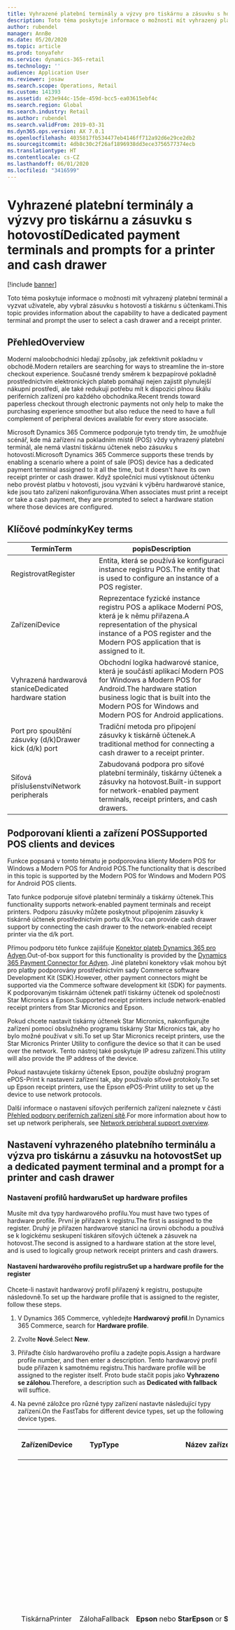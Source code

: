 ```yaml
---
title: Vyhrazené platební terminály a výzvy pro tiskárnu a zásuvku s hotovostí
description: Toto téma poskytuje informace o možnosti mít vyhrazený platební terminál a vyzvat uživatele, aby vybral zásuvku s hotovostí a tiskárnu s účtenkami.
author: rubendel
manager: AnnBe
ms.date: 05/20/2020
ms.topic: article
ms.prod: tonyafehr
ms.service: dynamics-365-retail
ms.technology: ''
audience: Application User
ms.reviewer: josaw
ms.search.scope: Operations, Retail
ms.custom: 141393
ms.assetid: e23e944c-15de-459d-bcc5-ea03615ebf4c
ms.search.region: Global
ms.search.industry: Retail
ms.author: rubendel
ms.search.validFrom: 2019-03-31
ms.dyn365.ops.version: AX 7.0.1
ms.openlocfilehash: 4035817fb534477eb4146ff712a92d6e29ce2db2
ms.sourcegitcommit: 4db8c30c2f26af1896938dd3ece3756577374ecb
ms.translationtype: HT
ms.contentlocale: cs-CZ
ms.lasthandoff: 06/01/2020
ms.locfileid: "3416599"
---
```

# <a name="dedicated-payment-terminals-and-prompts-for-a-printer-and-cash-drawer"></a><span data-ttu-id="5304b-103">Vyhrazené platební terminály a výzvy pro tiskárnu a zásuvku s hotovostí</span><span class="sxs-lookup"><span data-stu-id="5304b-103">Dedicated payment terminals and prompts for a printer and cash drawer</span></span>

[!include [banner](includes/banner.md)]

<span data-ttu-id="5304b-104">Toto téma poskytuje informace o možnosti mít vyhrazený platební terminál a vyzvat uživatele, aby vybral zásuvku s hotovostí a tiskárnu s účtenkami.</span><span class="sxs-lookup"><span data-stu-id="5304b-104">This topic provides information about the capability to have a dedicated payment terminal and prompt the user to select a cash drawer and a receipt printer.</span></span>

## <a name="overview"></a><span data-ttu-id="5304b-105">Přehled</span><span class="sxs-lookup"><span data-stu-id="5304b-105">Overview</span></span>

<span data-ttu-id="5304b-106">Moderní maloobchodníci hledají způsoby, jak zefektivnit pokladnu v obchodě.</span><span class="sxs-lookup"><span data-stu-id="5304b-106">Modern retailers are searching for ways to streamline the in-store checkout experience.</span></span> <span data-ttu-id="5304b-107">Současné trendy směrem k bezpapírové pokladně prostřednictvím elektronických plateb pomáhají nejen zajistit plynulejší nákupní prostředí, ale také redukují potřebu mít k dispozici plnou škálu periferních zařízení pro každého obchodníka.</span><span class="sxs-lookup"><span data-stu-id="5304b-107">Recent trends toward paperless checkout through electronic payments not only help to make the purchasing experience smoother but also reduce the need to have a full complement of peripheral devices available for every store associate.</span></span>

<span data-ttu-id="5304b-108">Microsoft Dynamics 365 Commerce podporuje tyto trendy tím, že umožňuje scénář, kde má zařízení na pokladním místě (POS) vždy vyhrazený platební terminál, ale nemá vlastní tiskárnu účtenek nebo zásuvku s hotovostí.</span><span class="sxs-lookup"><span data-stu-id="5304b-108">Microsoft Dynamics 365 Commerce supports these trends by enabling a scenario where a point of sale (POS) device has a dedicated payment terminal assigned to it all the time, but it doesn't have its own receipt printer or cash drawer.</span></span> <span data-ttu-id="5304b-109">Když společníci musí vytisknout účtenku nebo provést platbu v hotovosti, jsou vyzváni k výběru hardwarové stanice, kde jsou tato zařízení nakonfigurována.</span><span class="sxs-lookup"><span data-stu-id="5304b-109">When associates must print a receipt or take a cash payment, they are prompted to select a hardware station where those devices are configured.</span></span>

## <a name="key-terms"></a><span data-ttu-id="5304b-110">Klíčové podmínky</span><span class="sxs-lookup"><span data-stu-id="5304b-110">Key terms</span></span>

| <span data-ttu-id="5304b-111">Termín</span><span class="sxs-lookup"><span data-stu-id="5304b-111">Term</span></span> | <span data-ttu-id="5304b-112">popis</span><span class="sxs-lookup"><span data-stu-id="5304b-112">Description</span></span> |
|---|---|
| <span data-ttu-id="5304b-113">Registrovat</span><span class="sxs-lookup"><span data-stu-id="5304b-113">Register</span></span> | <span data-ttu-id="5304b-114">Entita, která se používá ke konfiguraci instance registru POS.</span><span class="sxs-lookup"><span data-stu-id="5304b-114">The entity that is used to configure an instance of a POS register.</span></span> |
| <span data-ttu-id="5304b-115">Zařízení</span><span class="sxs-lookup"><span data-stu-id="5304b-115">Device</span></span> | <span data-ttu-id="5304b-116">Reprezentace fyzické instance registru POS a aplikace Moderní POS, která je k němu přiřazena.</span><span class="sxs-lookup"><span data-stu-id="5304b-116">A representation of the physical instance of a POS register and the Modern POS application that is assigned to it.</span></span> |
| <span data-ttu-id="5304b-117">Vyhrazená hardwarová stanice</span><span class="sxs-lookup"><span data-stu-id="5304b-117">Dedicated hardware station</span></span> | <span data-ttu-id="5304b-118">Obchodní logika hadwarové stanice, která je součástí aplikací Modern POS for Windows a Modern POS for Android.</span><span class="sxs-lookup"><span data-stu-id="5304b-118">The hardware station business logic that is built into the Modern POS for Windows and Modern POS for Android applications.</span></span> |
| <span data-ttu-id="5304b-119">Port pro spouštění zásuvky (d/k)</span><span class="sxs-lookup"><span data-stu-id="5304b-119">Drawer kick (d/k) port</span></span> | <span data-ttu-id="5304b-120">Tradiční metoda pro připojení zásuvky k tiskárně účtenek.</span><span class="sxs-lookup"><span data-stu-id="5304b-120">A traditional method for connecting a cash drawer to a receipt printer.</span></span> |
| <span data-ttu-id="5304b-121">Síťová příslušenství</span><span class="sxs-lookup"><span data-stu-id="5304b-121">Network peripherals</span></span> | <span data-ttu-id="5304b-122">Zabudovaná podpora pro síťové platební terminály, tiskárny účtenek a zásuvky na hotovost.</span><span class="sxs-lookup"><span data-stu-id="5304b-122">Built-in support for network-enabled payment terminals, receipt printers, and cash drawers.</span></span> |

## <a name="supported-pos-clients-and-devices"></a><span data-ttu-id="5304b-123">Podporovaní klienti a zařízení POS</span><span class="sxs-lookup"><span data-stu-id="5304b-123">Supported POS clients and devices</span></span>

<span data-ttu-id="5304b-124">Funkce popsaná v tomto tématu je podporována klienty Modern POS for Windows a Modern POS for Android POS.</span><span class="sxs-lookup"><span data-stu-id="5304b-124">The functionality that is described in this topic is supported by the Modern POS for Windows and Modern POS for Android POS clients.</span></span>

<span data-ttu-id="5304b-125">Tato funkce podporuje síťové platební terminály a tiskárny účtenek.</span><span class="sxs-lookup"><span data-stu-id="5304b-125">This functionality supports network-enabled payment terminals and receipt printers.</span></span> <span data-ttu-id="5304b-126">Podporu zásuvky můžete poskytnout připojením zásuvky k tiskárně účtenek prostřednictvím portu d/k.</span><span class="sxs-lookup"><span data-stu-id="5304b-126">You can provide cash drawer support by connecting the cash drawer to the network-enabled receipt printer via the d/k port.</span></span>

<span data-ttu-id="5304b-127">Přímou podporu této funkce zajišťuje [Konektor plateb Dynamics 365 pro Adyen](https://docs.microsoft.com/dynamics365/commerce/dev-itpro/adyen-connector?tabs=8-1-3).</span><span class="sxs-lookup"><span data-stu-id="5304b-127">Out-of-box support for this functionality is provided by the [Dynamics 365 Payment Connector for Adyen](https://docs.microsoft.com/dynamics365/commerce/dev-itpro/adyen-connector?tabs=8-1-3).</span></span> <span data-ttu-id="5304b-128">Jiné platební konektory však mohou být pro platby podporovány prostřednictvím sady Commerce software Development Kit (SDK).</span><span class="sxs-lookup"><span data-stu-id="5304b-128">However, other payment connectors might be supported via the Commerce software development kit (SDK) for payments.</span></span> <span data-ttu-id="5304b-129">K podporovaným tiskárnám účtenek patří tiskárny účtenek od společnosti Star Micronics a Epson.</span><span class="sxs-lookup"><span data-stu-id="5304b-129">Supported receipt printers include network-enabled receipt printers from Star Micronics and Epson.</span></span>

<span data-ttu-id="5304b-130">Pokud chcete nastavit tiskárny účtenek Star Micronics, nakonfigurujte zařízení pomocí obslužného programu tiskárny Star Micronics tak, aby ho bylo možné používat v síti.</span><span class="sxs-lookup"><span data-stu-id="5304b-130">To set up Star Micronics receipt printers, use the Star Micronics Printer Utility to configure the device so that it can be used over the network.</span></span> <span data-ttu-id="5304b-131">Tento nástroj také poskytuje IP adresu zařízení.</span><span class="sxs-lookup"><span data-stu-id="5304b-131">This utility will also provide the IP address of the device.</span></span>

<span data-ttu-id="5304b-132">Pokud nastavujete tiskárny účtenek Epson, použijte obslužný program ePOS-Print k nastavení zařízení tak, aby používalo síťové protokoly.</span><span class="sxs-lookup"><span data-stu-id="5304b-132">To set up Epson receipt printers, use the Epson ePOS-Print utility to set up the device to use network protocols.</span></span>

<span data-ttu-id="5304b-133">Další informace o nastavení síťových periferních zařízení naleznete v části [Přehled podpory periferních zařízení sítě](https://go.microsoft.com/fwlink/?linkid=2129965).</span><span class="sxs-lookup"><span data-stu-id="5304b-133">For more information about how to set up network peripherals, see [Network peripheral support overview](https://go.microsoft.com/fwlink/?linkid=2129965).</span></span>

## <a name="set-up-a-dedicated-payment-terminal-and-a-prompt-for-a-printer-and-cash-drawer"></a><span data-ttu-id="5304b-134">Nastavení vyhrazeného platebního terminálu a výzva pro tiskárnu a zásuvku na hotovost</span><span class="sxs-lookup"><span data-stu-id="5304b-134">Set up a dedicated payment terminal and a prompt for a printer and cash drawer</span></span>

### <a name="set-up-hardware-profiles"></a><span data-ttu-id="5304b-135">Nastavení profilů hardwaru</span><span class="sxs-lookup"><span data-stu-id="5304b-135">Set up hardware profiles</span></span>

<span data-ttu-id="5304b-136">Musíte mít dva typy hardwarového profilu.</span><span class="sxs-lookup"><span data-stu-id="5304b-136">You must have two types of hardware profile.</span></span> <span data-ttu-id="5304b-137">První je přiřazen k registru.</span><span class="sxs-lookup"><span data-stu-id="5304b-137">The first is assigned to the register.</span></span> <span data-ttu-id="5304b-138">Druhý je přiřazen hardwarové stanici na úrovni obchodu a používá se k logickému seskupení tiskáren síťových účtenek a zásuvek na hotovost.</span><span class="sxs-lookup"><span data-stu-id="5304b-138">The second is assigned to a hardware station at the store level, and is used to logically group network receipt printers and cash drawers.</span></span>

#### <a name="set-up-a-hardware-profile-for-the-register"></a><span data-ttu-id="5304b-139">Nastavení hardwarového profilu registru</span><span class="sxs-lookup"><span data-stu-id="5304b-139">Set up a hardware profile for the register</span></span>

<span data-ttu-id="5304b-140">Chcete-li nastavit hardwarový profil přiřazený k registru, postupujte následovně.</span><span class="sxs-lookup"><span data-stu-id="5304b-140">To set up the hardware profile that is assigned to the register, follow these steps.</span></span>

1. <span data-ttu-id="5304b-141">V Dynamics 365 Commerce, vyhledejte **Hardwarový profil**.</span><span class="sxs-lookup"><span data-stu-id="5304b-141">In Dynamics 365 Commerce, search for **Hardware profile**.</span></span>
2. <span data-ttu-id="5304b-142">Zvolte **Nové**.</span><span class="sxs-lookup"><span data-stu-id="5304b-142">Select **New**.</span></span>
3. <span data-ttu-id="5304b-143">Přiřaďte číslo hardwarového profilu a zadejte popis.</span><span class="sxs-lookup"><span data-stu-id="5304b-143">Assign a hardware profile number, and then enter a description.</span></span> <span data-ttu-id="5304b-144">Tento hardwarový profil bude přiřazen k samotnému registru.</span><span class="sxs-lookup"><span data-stu-id="5304b-144">This hardware profile will be assigned to the register itself.</span></span> <span data-ttu-id="5304b-145">Proto bude stačit popis jako **Vyhrazeno se zálohou**.</span><span class="sxs-lookup"><span data-stu-id="5304b-145">Therefore, a description such as **Dedicated with fallback** will suffice.</span></span>
4. <span data-ttu-id="5304b-146">Na pevné záložce pro různé typy zařízení nastavte následující typy zařízení.</span><span class="sxs-lookup"><span data-stu-id="5304b-146">On the FastTabs for different device types, set up the following device types.</span></span>

    | <span data-ttu-id="5304b-147">Zařízení</span><span class="sxs-lookup"><span data-stu-id="5304b-147">Device</span></span> | <span data-ttu-id="5304b-148">Typ</span><span class="sxs-lookup"><span data-stu-id="5304b-148">Type</span></span> | <span data-ttu-id="5304b-149">Název zařízení</span><span class="sxs-lookup"><span data-stu-id="5304b-149">Device name</span></span> | <span data-ttu-id="5304b-150">Další údaje</span><span class="sxs-lookup"><span data-stu-id="5304b-150">Additional details</span></span> |
    |---|---|---|---|
    | <span data-ttu-id="5304b-151">Tiskárna</span><span class="sxs-lookup"><span data-stu-id="5304b-151">Printer</span></span> | <span data-ttu-id="5304b-152">Záloha</span><span class="sxs-lookup"><span data-stu-id="5304b-152">Fallback</span></span> | <span data-ttu-id="5304b-153">**Epson** nebo **Star**</span><span class="sxs-lookup"><span data-stu-id="5304b-153">**Epson** or **Star**</span></span> | <span data-ttu-id="5304b-154">U názvu zařízení je rozlišována velikost písmen.</span><span class="sxs-lookup"><span data-stu-id="5304b-154">The device name is case-sensitive.</span></span> <span data-ttu-id="5304b-155">**ID profilu účtenky** by mělo být stejné jako **ID profilu účtenky**, které je mapováno na síťovou tiskárnu nastavenou v hardwarovém profilu, který je přiřazen hardwarové stanici na úrovni kanálu.</span><span class="sxs-lookup"><span data-stu-id="5304b-155">The **Receipt profile ID** should be the same as the **Receipt profile ID** that is mapped to the network printer that is set up in the hardware profile that is assigned to the hardware station at the channel level.</span></span> |
    | <span data-ttu-id="5304b-156">Zásuvka s hotovostí</span><span class="sxs-lookup"><span data-stu-id="5304b-156">Cash drawer</span></span> | <span data-ttu-id="5304b-157">Záloha</span><span class="sxs-lookup"><span data-stu-id="5304b-157">Fallback</span></span> | <span data-ttu-id="5304b-158">**Epson** nebo **Star**</span><span class="sxs-lookup"><span data-stu-id="5304b-158">**Epson** or **Star**</span></span> | <span data-ttu-id="5304b-159">U názvu zařízení je rozlišována velikost písmen.</span><span class="sxs-lookup"><span data-stu-id="5304b-159">The device name is case-sensitive.</span></span> <span data-ttu-id="5304b-160">Nastavte hodnotu možnosti **Použít sdílenou směnu** na **Ano**.</span><span class="sxs-lookup"><span data-stu-id="5304b-160">Set the **Use shared shift** option to **Yes**.</span></span> |
    | <span data-ttu-id="5304b-161">Služba EFT</span><span class="sxs-lookup"><span data-stu-id="5304b-161">EFT service</span></span> | <span data-ttu-id="5304b-162">Adyen</span><span class="sxs-lookup"><span data-stu-id="5304b-162">Adyen</span></span> | <span data-ttu-id="5304b-163">Nelze použít</span><span class="sxs-lookup"><span data-stu-id="5304b-163">Not applicable</span></span> | <span data-ttu-id="5304b-164">Informace o nastavení předem integrovaného konektoru plateb Adyen pro online obchody naleznete v tématu [Konektor plateb Dynamics 365 pro Ayden](https://docs.microsoft.com/dynamics365/commerce/dev-itpro/adyen-connector?tabs=8-1-3)</span><span class="sxs-lookup"><span data-stu-id="5304b-164">For information about how to set up the out-of-box Adyen connector, see [Dynamics 365 Payment Connector for Adyen](https://docs.microsoft.com/dynamics365/commerce/dev-itpro/adyen-connector?tabs=8-1-3).</span></span> <span data-ttu-id="5304b-165">Jiné platební konektory však mohou být pro platby podporovány prostřednictvím sady [Commerce software development kit (SDK) pro platby](https://docs.microsoft.com/dynamics365/commerce/dev-itpro/end-to-end-payment-extension).</span><span class="sxs-lookup"><span data-stu-id="5304b-165">Other payment connectors can be supported via the [Commerce software development kit (SDK) for payments](https://docs.microsoft.com/dynamics365/commerce/dev-itpro/end-to-end-payment-extension).</span></span> |
    | <span data-ttu-id="5304b-166">Klávesnice pro kód PIN</span><span class="sxs-lookup"><span data-stu-id="5304b-166">PIN pad</span></span> | <span data-ttu-id="5304b-167">Síť</span><span class="sxs-lookup"><span data-stu-id="5304b-167">Network</span></span> | <span data-ttu-id="5304b-168">**MicrosoftAdyenDeviceV001**</span><span class="sxs-lookup"><span data-stu-id="5304b-168">**MicrosoftAdyenDeviceV001**</span></span> | <span data-ttu-id="5304b-169">Žádný.</span><span class="sxs-lookup"><span data-stu-id="5304b-169">None.</span></span> |

5. <span data-ttu-id="5304b-170">V Dynamics 365 Commerce vyhledejte **Registry**.</span><span class="sxs-lookup"><span data-stu-id="5304b-170">In Dynamics 365 Commerce, search for **Registers**.</span></span>
6. <span data-ttu-id="5304b-171">Vyberte registr výběrem čísla registru a poté vyberte **Upravit**.</span><span class="sxs-lookup"><span data-stu-id="5304b-171">Select a register by selecting the register number, and then select **Edit**.</span></span>
7. <span data-ttu-id="5304b-172">Přiřaďte hardwarový profil, který jste právě vytvořili, registru, který by měl používat vyhrazený platební terminál.</span><span class="sxs-lookup"><span data-stu-id="5304b-172">Assign the hardware profile that you just created to the register that should use a dedicated payment terminal.</span></span> <span data-ttu-id="5304b-173">Zařízení, které je mapováno do tohoto registru, musí používat aplikaci Modern POS for Windows nebo Modern POS for Android.</span><span class="sxs-lookup"><span data-stu-id="5304b-173">The device that is mapped to this register must use either the Modern POS for Windows application or the Modern POS for Android application.</span></span>
8. <span data-ttu-id="5304b-174">Zvolte **Uložit**.</span><span class="sxs-lookup"><span data-stu-id="5304b-174">Select **Save**.</span></span>
9. <span data-ttu-id="5304b-175">V podokně akcí na kartě **Registry** zvolte **Konfigurovat IP adresy**.</span><span class="sxs-lookup"><span data-stu-id="5304b-175">On the Action Pane, on the **Registers** tab, select **Configure IP addresses**.</span></span>
10. <span data-ttu-id="5304b-176">Na pevné záložce **Podložka PIN** zadejte IP adresu platebního terminálu.</span><span class="sxs-lookup"><span data-stu-id="5304b-176">On the **PIN pad** FastTab, enter the IP address of the payment terminal.</span></span> <span data-ttu-id="5304b-177">Informace o tom, jak získat adresu IP platebního terminálu pomocí konektoru Adyen, naleznete v části [Platební konektor Dynamics 365 pro Adyen](https://docs.microsoft.com/dynamics365/commerce/dev-itpro/adyen-connector?tabs=8-1-3).</span><span class="sxs-lookup"><span data-stu-id="5304b-177">For information about how to get the IP address of the payment terminal by using the Adyen connector, see [Dynamics 365 Payment Connector for Adyen](https://docs.microsoft.com/dynamics365/commerce/dev-itpro/adyen-connector?tabs=8-1-3).</span></span>
11. <span data-ttu-id="5304b-178">Zvolte **Uložit**.</span><span class="sxs-lookup"><span data-stu-id="5304b-178">Select **Save**.</span></span>

#### <a name="set-up-a-hardware-profile-for-the-receipt-printer-and-cash-drawer"></a><span data-ttu-id="5304b-179">Nastavení hardwarového profilu pro tiskárnu účtenek a zásuvku na hotovost</span><span class="sxs-lookup"><span data-stu-id="5304b-179">Set up a hardware profile for the receipt printer and cash drawer</span></span>

<span data-ttu-id="5304b-180">Chcete-li nastavit hardwarový profil, který se používá k seskupení síťové tiskárny a zásuvky na hotovost, postupujte takto.</span><span class="sxs-lookup"><span data-stu-id="5304b-180">To set up the hardware profile that is used to group the network receipt printer and cash drawer, follow these steps.</span></span>

1. <span data-ttu-id="5304b-181">V Dynamics 365 Commerce, vyhledejte **Hardwarový profil**.</span><span class="sxs-lookup"><span data-stu-id="5304b-181">In Dynamics 365 Commerce, search for **Hardware profile**.</span></span>
2. <span data-ttu-id="5304b-182">Zvolte **Nové**.</span><span class="sxs-lookup"><span data-stu-id="5304b-182">Select **New**.</span></span>
3. <span data-ttu-id="5304b-183">Přiřaďte číslo hardwarového profilu a zadejte popis.</span><span class="sxs-lookup"><span data-stu-id="5304b-183">Assign a hardware profile number, and then enter a description.</span></span> <span data-ttu-id="5304b-184">Tento hardwarový profil bude použit pro seskupení účtenky a zásuvky na hotovost.</span><span class="sxs-lookup"><span data-stu-id="5304b-184">This hardware profile will be used to group the receipt printer and cash drawer.</span></span> <span data-ttu-id="5304b-185">Proto bude stačit popis, jako je **Síťová tiskárna a zásuvka na hotovost**.</span><span class="sxs-lookup"><span data-stu-id="5304b-185">Therefore, a description such as **Network printer and cash drawer** will suffice.</span></span>
4. <span data-ttu-id="5304b-186">Na pevné záložce pro různé typy zařízení nastavte následující typy zařízení.</span><span class="sxs-lookup"><span data-stu-id="5304b-186">On the FastTabs for different device types, set up the following device types.</span></span>

    | <span data-ttu-id="5304b-187">Zařízení</span><span class="sxs-lookup"><span data-stu-id="5304b-187">Device</span></span> | <span data-ttu-id="5304b-188">Typ</span><span class="sxs-lookup"><span data-stu-id="5304b-188">Type</span></span> | <span data-ttu-id="5304b-189">popis</span><span class="sxs-lookup"><span data-stu-id="5304b-189">Description</span></span> | <span data-ttu-id="5304b-190">Další údaje</span><span class="sxs-lookup"><span data-stu-id="5304b-190">Additional details</span></span> |
    |---|---|---|---|
    | <span data-ttu-id="5304b-191">Tiskárna</span><span class="sxs-lookup"><span data-stu-id="5304b-191">Printer</span></span> | <span data-ttu-id="5304b-192">Síť</span><span class="sxs-lookup"><span data-stu-id="5304b-192">Network</span></span> | <span data-ttu-id="5304b-193">**Epson** nebo **Star**</span><span class="sxs-lookup"><span data-stu-id="5304b-193">**Epson** or **Star**</span></span> | <span data-ttu-id="5304b-194">U názvu zařízení je rozlišována velikost písmen.</span><span class="sxs-lookup"><span data-stu-id="5304b-194">The device name is case-sensitive.</span></span> <span data-ttu-id="5304b-195">**ID profilu účtenky** by mělo být stejné jako **ID profilu účtenky**, které je namapováno na síťovou tiskárnu nastavenou v hardwarovém profilu, který je přiřazen k registru.</span><span class="sxs-lookup"><span data-stu-id="5304b-195">The **Receipt profile ID** should be the same as the **Receipt profile ID** that is mapped to the printer that is set up in the hardware profile that is assigned to the register.</span></span> |
    | <span data-ttu-id="5304b-196">Zásuvka s hotovostí</span><span class="sxs-lookup"><span data-stu-id="5304b-196">Cash drawer</span></span> | <span data-ttu-id="5304b-197">Záloha</span><span class="sxs-lookup"><span data-stu-id="5304b-197">Fallback</span></span> | <span data-ttu-id="5304b-198">**Epson** nebo **Star**</span><span class="sxs-lookup"><span data-stu-id="5304b-198">**Epson** or **Star**</span></span> | <span data-ttu-id="5304b-199">U názvu zařízení je rozlišována velikost písmen.</span><span class="sxs-lookup"><span data-stu-id="5304b-199">The device name is case-sensitive.</span></span> <span data-ttu-id="5304b-200">nastavte hodnotu možnosti **Použít sdílenou směnu** na **Ano**.</span><span class="sxs-lookup"><span data-stu-id="5304b-200">set the **Use shared shift** option to **Yes**.</span></span> |

5. <span data-ttu-id="5304b-201">Zvolte **Uložit**.</span><span class="sxs-lookup"><span data-stu-id="5304b-201">Select **Save**.</span></span>

### <a name="set-up-hardware-stations"></a><span data-ttu-id="5304b-202">Nastavení hardwarových stanic</span><span class="sxs-lookup"><span data-stu-id="5304b-202">Set up hardware stations</span></span>

<span data-ttu-id="5304b-203">Musíte mít dvě hardwarové stanice.</span><span class="sxs-lookup"><span data-stu-id="5304b-203">You must have two hardware stations.</span></span> <span data-ttu-id="5304b-204">První bude mapována do registru.</span><span class="sxs-lookup"><span data-stu-id="5304b-204">The first will be mapped to the register.</span></span> <span data-ttu-id="5304b-205">Druhá bude vybrána podle potřeby, kdykoli je třeba vytisknout účtenku nebo otevřít zásuvku na hotovost.</span><span class="sxs-lookup"><span data-stu-id="5304b-205">The second will be selected as it's required, whenever a receipt must be printed or a cash drawer must be opened.</span></span>

#### <a name="register-a-hardware-station"></a><span data-ttu-id="5304b-206">Registrace hardwarové stanice</span><span class="sxs-lookup"><span data-stu-id="5304b-206">Register a hardware station</span></span>

1. <span data-ttu-id="5304b-207">V Dynamics 365 Commerce vyhledejte **Všechny obchody**.</span><span class="sxs-lookup"><span data-stu-id="5304b-207">In Dynamics 365 Commerce, search for **All stores**.</span></span>
2. <span data-ttu-id="5304b-208">Vyberte obchod výběrem jeho hodnot **ID maloobchodního kanálu** a poté vyberte **Upravit**.</span><span class="sxs-lookup"><span data-stu-id="5304b-208">Select a store by selecting its **Retail Channel Id** values, and then select **Edit**.</span></span>
3. <span data-ttu-id="5304b-209">Na pevné záložce **Hardwarové stanice** vyberte **Přidat**.</span><span class="sxs-lookup"><span data-stu-id="5304b-209">On the **Hardware stations** FastTab, select **Add**.</span></span>
4. <span data-ttu-id="5304b-210">Nastavte pole **Typ hardwarové stanice** na **Vyhrazená**.</span><span class="sxs-lookup"><span data-stu-id="5304b-210">Set the **Hardware station type** field to **Dedicated**.</span></span>
5. <span data-ttu-id="5304b-211">Zadejte popis, ale nenastavujte žádné další hodnoty pro tuto hardwarovou stanici.</span><span class="sxs-lookup"><span data-stu-id="5304b-211">Enter a description, but don't set any other values for this hardware station.</span></span> <span data-ttu-id="5304b-212">Tato hardwarová stanice bude vždy použita pro registr.</span><span class="sxs-lookup"><span data-stu-id="5304b-212">This hardware station will be used for the register at all times.</span></span> 

#### <a name="set-up-a-hardware-station-for-the-receipt-printer-and-cash-drawer"></a><span data-ttu-id="5304b-213">Nastavení hardwarové stanice pro tiskárnu účtenek a zásuvku na hotovost</span><span class="sxs-lookup"><span data-stu-id="5304b-213">Set up a hardware station for the receipt printer and cash drawer</span></span>

1. <span data-ttu-id="5304b-214">V Dynamics 365 Commerce vyhledejte **Všechny obchody**.</span><span class="sxs-lookup"><span data-stu-id="5304b-214">In Dynamics 365 Commerce, search for **All stores**.</span></span>
2. <span data-ttu-id="5304b-215">Vyberte obchod výběrem jeho hodnot **ID maloobchodního kanálu** a poté vyberte **Upravit**.</span><span class="sxs-lookup"><span data-stu-id="5304b-215">Select a store by selecting its **Retail Channel Id** values, and then select **Edit**.</span></span>
3. <span data-ttu-id="5304b-216">Na pevné záložce **Hardwarové stanice** vyberte **Přidat**.</span><span class="sxs-lookup"><span data-stu-id="5304b-216">On the **Hardware stations** FastTab, select **Add**.</span></span>
4. <span data-ttu-id="5304b-217">Nastavte pole **Typ hardwarové stanice** na **Vyhrazená**.</span><span class="sxs-lookup"><span data-stu-id="5304b-217">Set the **Hardware station type** field to **Dedicated**.</span></span>
5. <span data-ttu-id="5304b-218">Zadejte popis.</span><span class="sxs-lookup"><span data-stu-id="5304b-218">Enter a description.</span></span> <span data-ttu-id="5304b-219">Tato hardwarová stanice bude použita pro seskupení účtenky a zásuvky na hotovost.</span><span class="sxs-lookup"><span data-stu-id="5304b-219">This hardware station will be used for the receipt printer and cash drawer.</span></span>
6. <span data-ttu-id="5304b-220">V poli **Hardwarový profil** vyberte hardwarový profil, který jste dříve vytvořili pro tiskárnu účtenek a zásuvku na hotovost.</span><span class="sxs-lookup"><span data-stu-id="5304b-220">In the **Hardware profile** field, select the hardware profile that you previously created for the receipt printer and cash drawer.</span></span>
7. <span data-ttu-id="5304b-221">Zvolte **Uložit**.</span><span class="sxs-lookup"><span data-stu-id="5304b-221">Select **Save**.</span></span>
8. <span data-ttu-id="5304b-222">Zatímco je stále vybrána hardwarová stanice pro tiskárnu účtenek a zásuvku na hotovost, vyberte **Konfigurovat IP adresy**.</span><span class="sxs-lookup"><span data-stu-id="5304b-222">While the hardware station for the receipt printer and cash drawer is still selected, select **Configure IP addresses**.</span></span>
9. <span data-ttu-id="5304b-223">Získejte IP adresu tiskárny a zadejte ji jako IP adresu pro tiskárnu účtenek i zásuvky na hotovost.</span><span class="sxs-lookup"><span data-stu-id="5304b-223">Obtain the IP address for the printer, and enter it as the IP address for both the receipt printer and the cash drawer.</span></span>
10. <span data-ttu-id="5304b-224">Zvolte **Uložit**</span><span class="sxs-lookup"><span data-stu-id="5304b-224">Select **Save**</span></span>
11. <span data-ttu-id="5304b-225">Vyhledejte **Plány distribuce**.</span><span class="sxs-lookup"><span data-stu-id="5304b-225">Search for **Distribution schedules**.</span></span>
12. <span data-ttu-id="5304b-226">Vyberte plán distribuce **1090** a poté vyberte možnost **Spustit**.</span><span class="sxs-lookup"><span data-stu-id="5304b-226">Select distribution schedule **1090**, and then select **Run now**.</span></span>
13. <span data-ttu-id="5304b-227">Vyberte plán distribuce **1070** a poté vyberte možnost **Spustit**.</span><span class="sxs-lookup"><span data-stu-id="5304b-227">Select distribution schedule **1070**, and then select **Run now**.</span></span>

### <a name="set-up-the-system-to-prompt-for-receipt-printer-and-cash-drawer-selection-as-its-required"></a><span data-ttu-id="5304b-228">Nastavte systém tak, aby vyžadoval výběr tiskárny a zásuvky na hotovost podle potřeby</span><span class="sxs-lookup"><span data-stu-id="5304b-228">Set up the system to prompt for receipt printer and cash drawer selection as it's required</span></span>

1. <span data-ttu-id="5304b-229">V podporovaném klientovi POS zavřete aktuální směnu, pokud je směna otevřená.</span><span class="sxs-lookup"><span data-stu-id="5304b-229">In a supported POS client, close the current shift, if a shift is open.</span></span>
2. <span data-ttu-id="5304b-230">Přihlaste se a poté vyberte **Operace zásuvky mimo zásuvku**.</span><span class="sxs-lookup"><span data-stu-id="5304b-230">Sign in, and then select **Non-drawer drawer operations**.</span></span>
3. <span data-ttu-id="5304b-231">Použijte operaci **Správa hardwarových stanic** pro zapnutí hardwarové stanice.</span><span class="sxs-lookup"><span data-stu-id="5304b-231">Use the **Manage hardware stations** operation to turn on a hardware station.</span></span>
4. <span data-ttu-id="5304b-232">Vyberte hardwarovou stanici, kterou jste pro registr vytvořili, a aktivujte ji.</span><span class="sxs-lookup"><span data-stu-id="5304b-232">Select the hardware station that you created for the register to make it active.</span></span>
5. <span data-ttu-id="5304b-233">Odhlaste se ze systému POS a otevřete směnu.</span><span class="sxs-lookup"><span data-stu-id="5304b-233">Sign out of the POS, sign back in, and open a shift.</span></span>

<span data-ttu-id="5304b-234">Platební terminál, který je přiřazen k hardwarovému profilu, bude nyní vždy aktivní a budete vyzváni, pokud bude požadována tiskárna s účtenkou nebo zásuvka na hotovost.</span><span class="sxs-lookup"><span data-stu-id="5304b-234">The payment terminal that is assigned to the hardware profile will now always be active, and you will be prompted if a receipt printer or cash drawer is required.</span></span>

<span data-ttu-id="5304b-235">Mnoho obchodníků, kteří o tuto funkci požádali, má zájem omezit plýtvání poskytováním e-mailových účtenek a podporou elektronických plateb.</span><span class="sxs-lookup"><span data-stu-id="5304b-235">Many merchants who requested this feature are interested in reducing waste by providing email receipts and encouraging electronic payments.</span></span> <span data-ttu-id="5304b-236">V závislosti na konfiguraci POS jsou obchodní partneři vyzváni k výběru tiskárny účtenek nebo zásuvky na hotovost, pouze pokud zákazník chce fyzickou účtenku nebo chce platit v hotovosti.</span><span class="sxs-lookup"><span data-stu-id="5304b-236">Depending on the configuration of the POS, store associates are prompted to select a receipt printer or cash drawer only when a customer wants a physical receipt or wants to pay with cash.</span></span>

<span data-ttu-id="5304b-237">Zaměstnanci obchodu jsou vyzváni, aby vybrali hardwarovou stanici pouze jednou pro každou transakci, pakliže není nutné vytisknout účtenku a použít peníze k platbě, ale původně vybraný hardwarový profil nezahrnuje obě zařízení.</span><span class="sxs-lookup"><span data-stu-id="5304b-237">Store associates are prompted to select a hardware station only one time per transaction, unless a receipt must be printed and cash is used for payment, but the hardware profile that was originally selected doesn't include both devices.</span></span> <span data-ttu-id="5304b-238">V takovém případě bude přidružený obchod vyzván znovu k výběru hardwarové stanice, kterou lze použít k dokončení transakce.</span><span class="sxs-lookup"><span data-stu-id="5304b-238">In that case, the store associate will be prompted again to select a hardware station that can be used to complete the transaction.</span></span>

## <a name="related-articles"></a><span data-ttu-id="5304b-239">Související články</span><span class="sxs-lookup"><span data-stu-id="5304b-239">Related articles</span></span>

- [<span data-ttu-id="5304b-240">Nastavení hybridní aplikace POS v systému Android a iOS</span><span class="sxs-lookup"><span data-stu-id="5304b-240">Set up POS hybrid app on Android and iOS</span></span>](https://docs.microsoft.com/dynamics365/commerce/dev-itpro/hybridApp)
- [<span data-ttu-id="5304b-241">Platební konektor Dynamics 365 pro Adyen</span><span class="sxs-lookup"><span data-stu-id="5304b-241">Dynamics 365 Payment Connector for Adyen</span></span>](https://docs.microsoft.com/dynamics365/commerce/dev-itpro/adyen-connector?tabs=8-1-3)
- [<span data-ttu-id="5304b-242">Přehled podpory periferní sítě</span><span class="sxs-lookup"><span data-stu-id="5304b-242">Network peripheral support overview</span></span>](https://go.microsoft.com/fwlink/?linkid=2129965)
